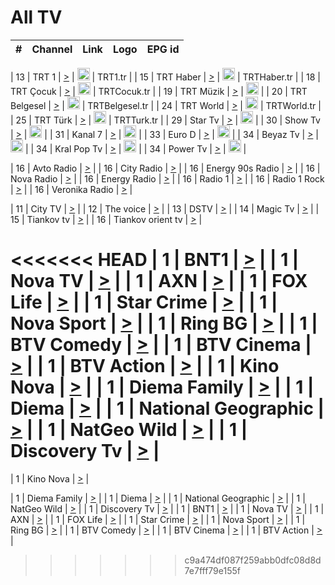 <h1>All TV</h1>

| #   | Channel        | Link  | Logo | EPG id |
|:---:|:--------------:|:-----:|:----:|:------:|

| 13  | TRT 1            | [>](https://tv-trt1.medya.trt.com.tr/master.m3u8) | <img height="20" src="https://i.imgur.com/j786OLG.png"/> | TRT1.tr |
| 15  | TRT Haber        | [>](https://tv-trthaber.medya.trt.com.tr/master.m3u8) | <img height="20" src="https://i.imgur.com/OVfo8Ab.png"/> | TRTHaber.tr |
| 18  | TRT Çocuk        | [>](https://tv-trtcocuk.medya.trt.com.tr/master.m3u8) | <img height="20" src="https://i.imgur.com/QLFmD6d.png"/> | TRTCocuk.tr |
| 19  | TRT Müzik        | [>](https://tv-trtmuzik.medya.trt.com.tr/master.m3u8) | <img height="20" src="https://i.imgur.com/fIVFCEd.png"/> |
| 20  | TRT Belgesel     | [>](https://tv-trtbelgesel.medya.trt.com.tr/master.m3u8) | <img height="20" src="https://i.imgur.com/MGO87pe.png"/> | TRTBelgesel.tr |
| 24  | TRT World        | [>](https://tv-trtworld.medya.trt.com.tr/master.m3u8) | <img height="20" src="https://i.imgur.com/JEA2xpv.png"/> | TRTWorld.tr |
| 25  | TRT Türk         | [>](https://tv-trtturk.medya.trt.com.tr/master.m3u8) | <img height="20" src="https://i.imgur.com/OSTOQNw.png"/> | TRTTurk.tr |
| 29  | Star Tv   | [>](https://dogus-live.daioncdn.net/startv/startv_360p.m3u8) | <img height="20" src="https://i.imgur.com/IebUZx1.png"/> |
| 30  | Show Tv     | [>](https://ciner-live.daioncdn.net/showtv/showtv.m3u8) | <img height="20" src="https://i.imgur.com/IebUZx1.png"/> |
| 31  | Kanal 7     | [>](https://kanal7-live.daioncdn.net/kanal7/kanal7.m3u8) | <img height="20" src="https://i.imgur.com/IebUZx1.png"/> |
| 33  | Euro D    | [>](https://www.youtube.com/user/KanalD/live) | <img height="20" src="https://i.imgur.com/IebUZx1.png"/> |
| 34  | Beyaz Tv     | [>](https://beyaztv-live.daioncdn.net/beyaztv/beyaztv.m3u8) | <img height="20" src="https://i.imgur.com/IebUZx1.png"/> |
| 34  | Kral Pop Tv     | [>](https://www.youtube.com/watch?v=GuFTuKoXepw) | <img height="20" src="https://i.imgur.com/IebUZx1.png"/> |
| 34  | Power Tv     | [>](https://livetv.powerapp.com.tr/powerTV/powerhd.smil/chunklist.m3u8) | <img height="20" src="https://i.imgur.com/IebUZx1.png"/> |

| 16  | Avto Radio | [>](http://stream.metacast.eu/avtoradio.mp3.m3u) |
| 16  | City Radio | [>](http://stream.metacast.eu/city.aac.m3u) |
| 16  | Energy 90s Radio | [>](http://stream.metacast.eu/energy-90s.m3u) |
| 16  | Nova Radio | [>](http://stream.metacast.eu/nova.aac.m3u) |
| 16  | Energy Radio | [>](http://stream.metacast.eu/nrj.aac.m3u) |
| 16  | Radio 1 | [>](http://stream.metacast.eu/radio1.aac.m3u) |
| 16  | Radio 1 Rock | [>](http://stream.metacast.eu/radio1rock.aac.m3u) |
| 16  | Veronika Radio | [>](http://stream.metacast.eu/veronika.aac.m3u) |

| 11  | City TV | [>](https://tv.city.bg/play/tshls/citytv/index.m3u8) |
| 12  | The voice | [>](https://bss1.neterra.tv/thevoice/thevoice.m3u8) |
| 13  | DSTV | [>](http://46.249.95.140:8081/hls/data.m3u8) |
| 14  | Magic Tv | [>](https://bss1.neterra.tv/magictv/magictv.m3u8) |
| 15  | Tiankov tv | [>](https://streamer103.neterra.tv/tiankov-folk/live.m3u8) |
| 16  | Tiankov orient tv | [>](https://streamer103.neterra.tv/tiankov-orient/live.m3u8) |

<<<<<<< HEAD
| 1 | BNT1 | [>](https://ymkaya.xyz:25189/tv/bnt1/playlist.m3u8?wmsAuthSign=c2VydmVyX3RpbWU9Ni8xMC8yMDI1IDY6NDg6MzUgUE0maGFzaF92YWx1ZT1uMncveHBzQys5NlZ1Q205SjRMalBnPT0mdmFsaWRtaW51dGVzPTYw) |
| 1 | Nova TV | [>](https://ymkaya.xyz:25189/tv/novatv/playlist.m3u8?wmsAuthSign=c2VydmVyX3RpbWU9Ni8xMC8yMDI1IDY6NDg6NDUgUE0maGFzaF92YWx1ZT1SL3pFZEo1dWRyZjdqbW9GZHNUYWxRPT0mdmFsaWRtaW51dGVzPTYw) |
| 1 | AXN | [>](https://ymkaya.xyz:25189/tv/axn/playlist.m3u8?wmsAuthSign=c2VydmVyX3RpbWU9Ni8xMC8yMDI1IDY6NDg6NTYgUE0maGFzaF92YWx1ZT1RTzMrR0owOEJhOVJrbHc0K0F1N0FnPT0mdmFsaWRtaW51dGVzPTYw) |
| 1 | FOX Life | [>](https://ymkaya.xyz:25189/tv/foxlife/playlist.m3u8?wmsAuthSign=c2VydmVyX3RpbWU9Ni8xMC8yMDI1IDY6NDk6MDggUE0maGFzaF92YWx1ZT1FRnZrWjJTaUlyUFRxNWRPV0dHb1ZRPT0mdmFsaWRtaW51dGVzPTYw) |
| 1 | Star Crime | [>](https://ymkaya.xyz:25189/tv/foxcrime/playlist.m3u8?wmsAuthSign=c2VydmVyX3RpbWU9Ni8xMC8yMDI1IDY6NDk6MTcgUE0maGFzaF92YWx1ZT1jWFhmNWZOUFpobkI4bkdxT0lnRjR3PT0mdmFsaWRtaW51dGVzPTYw) |
| 1 | Nova Sport | [>](https://ymkaya.xyz:25189/tv/novasport/playlist.m3u8?wmsAuthSign=c2VydmVyX3RpbWU9Ni8xMC8yMDI1IDY6NDk6MjcgUE0maGFzaF92YWx1ZT04WEpPb2ZBYkR0T200MDkxclc5a3NBPT0mdmFsaWRtaW51dGVzPTYw) |
| 1 | Ring BG | [>](https://ymkaya.xyz:25189/tv/ringbg/playlist.m3u8?wmsAuthSign=c2VydmVyX3RpbWU9Ni8xMC8yMDI1IDY6NDk6MzYgUE0maGFzaF92YWx1ZT12Y0JVQ2E1MFUyNjhPT2xiL2kydzRRPT0mdmFsaWRtaW51dGVzPTYw) |
| 1 | BTV Comedy | [>](https://ymkaya.xyz:25189/tv/btvcomedy/playlist.m3u8?wmsAuthSign=c2VydmVyX3RpbWU9Ni8xMC8yMDI1IDY6NDk6NDYgUE0maGFzaF92YWx1ZT1CeExFbVRJdUhobElWN3FraGZNdTRRPT0mdmFsaWRtaW51dGVzPTYw) |
| 1 | BTV Cinema | [>](https://ymkaya.xyz:25189/tv/btvcinema/playlist.m3u8?wmsAuthSign=c2VydmVyX3RpbWU9Ni8xMC8yMDI1IDY6NDk6NTUgUE0maGFzaF92YWx1ZT1tNHNRSjhjVmNuOGlZaGtBbkQxZlF3PT0mdmFsaWRtaW51dGVzPTYw) |
| 1 | BTV Action | [>](https://ymkaya.xyz:25189/tv/btvaction/playlist.m3u8?wmsAuthSign=c2VydmVyX3RpbWU9Ni8xMC8yMDI1IDY6NTA6MDUgUE0maGFzaF92YWx1ZT0xcHVzd0dGZXlIb0V3N0N4UVorUDZ3PT0mdmFsaWRtaW51dGVzPTYw) |
| 1 | Kino Nova | [>](https://ymkaya.xyz:25189/tv/kinonova/playlist.m3u8?wmsAuthSign=c2VydmVyX3RpbWU9Ni8xMC8yMDI1IDY6NTA6MTQgUE0maGFzaF92YWx1ZT1aQmxjRVVTcUJ3Qy93cTNtNVcwS1ZRPT0mdmFsaWRtaW51dGVzPTYw) |
| 1 | Diema Family | [>](https://ymkaya.xyz:25189/tv/diemafamily/playlist.m3u8?wmsAuthSign=c2VydmVyX3RpbWU9Ni8xMC8yMDI1IDY6NTA6MjMgUE0maGFzaF92YWx1ZT1kdkx5ak9Ra3N2UndjY240bmVoc2VBPT0mdmFsaWRtaW51dGVzPTYw) |
| 1 | Diema | [>](https://ymkaya.xyz:25189/tv/diema/playlist.m3u8?wmsAuthSign=c2VydmVyX3RpbWU9Ni8xMC8yMDI1IDY6NTA6MzMgUE0maGFzaF92YWx1ZT1iY001M0VSREdpUXVpejBNZ1JJMEJBPT0mdmFsaWRtaW51dGVzPTYw) |
| 1 | National Geographic | [>](https://ymkaya.xyz:25189/tv/natgeo/playlist.m3u8?wmsAuthSign=c2VydmVyX3RpbWU9Ni8xMC8yMDI1IDY6NTA6NDIgUE0maGFzaF92YWx1ZT1kbGxEek1abElGUzlhU2hKeVp4YU5BPT0mdmFsaWRtaW51dGVzPTYw) |
| 1 | NatGeo Wild | [>](https://ymkaya.xyz:25189/tv/natgeowild/playlist.m3u8?wmsAuthSign=c2VydmVyX3RpbWU9Ni8xMC8yMDI1IDY6NTA6NTEgUE0maGFzaF92YWx1ZT0vUFZZa0NGWjRzTWdUTzNpUGdSbWt3PT0mdmFsaWRtaW51dGVzPTYw) |
| 1 | Discovery Tv | [>](https://ymkaya.xyz:25189/tv/discovery/playlist.m3u8?wmsAuthSign=c2VydmVyX3RpbWU9Ni8xMC8yMDI1IDY6NTE6MDEgUE0maGFzaF92YWx1ZT00YXhWT3E2TTgzQ1d0dVBwWG9HNDRnPT0mdmFsaWRtaW51dGVzPTYw) |
=======


| 1 | Kino Nova | [>](https://ymkaya.xyz:11336/tv/kinonova/playlist.m3u8?wmsAuthSign=c2VydmVyX3RpbWU9MS8yLzIwMjUgNDo0MDoyMCBBTSZoYXNoX3ZhbHVlPWlFS1FrWEtMMVRFM3l5YklUWUJQUHc9PSZ2YWxpZG1pbnV0ZXM9NjA=) |

| 1 | Diema Family | [>](https://ymkaya.xyz:11336/tv/diemafamily/playlist.m3u8?wmsAuthSign=c2VydmVyX3RpbWU9MS8yLzIwMjUgNDo0MDozMCBBTSZoYXNoX3ZhbHVlPUVUaTVKTldvZTF5WVVCM0YwL21kaXc9PSZ2YWxpZG1pbnV0ZXM9NjA=) |
| 1 | Diema | [>](https://ymkaya.xyz:11336/tv/diema/playlist.m3u8?wmsAuthSign=c2VydmVyX3RpbWU9MS8yLzIwMjUgNDo0MDo0MCBBTSZoYXNoX3ZhbHVlPVlYMWVJT2NuUjNpUTBsaytEUFFOS2c9PSZ2YWxpZG1pbnV0ZXM9NjA=) |
| 1 | National Geographic | [>](https://ymkaya.xyz:11336/tv/natgeo/playlist.m3u8?wmsAuthSign=c2VydmVyX3RpbWU9MS8yLzIwMjUgNDo0MTo0MSBBTSZoYXNoX3ZhbHVlPTJQTlVmcG5nYWx0M013eUhGRGxnd0E9PSZ2YWxpZG1pbnV0ZXM9NjA=) |
| 1 | NatGeo Wild | [>](https://ymkaya.xyz:11336/tv/natgeowild/playlist.m3u8?wmsAuthSign=c2VydmVyX3RpbWU9MS8yLzIwMjUgNDo0MTo1MSBBTSZoYXNoX3ZhbHVlPVl1OXZaTTliN0hGWEN3eDBYd1duNkE9PSZ2YWxpZG1pbnV0ZXM9NjA=) |
| 1 | Discovery Tv | [>](https://ymkaya.xyz:11336/tv/discovery/playlist.m3u8?wmsAuthSign=c2VydmVyX3RpbWU9MS8yLzIwMjUgNDo0MjowMSBBTSZoYXNoX3ZhbHVlPWtBQmdLNlY2RmQwWElzMVYzSDJyVkE9PSZ2YWxpZG1pbnV0ZXM9NjA=) |
| 1 | BNT1 | [>](https://ymkaya.xyz:11336/tv/bnt1/playlist.m3u8?wmsAuthSign=c2VydmVyX3RpbWU9MS8yLzIwMjUgNDozODozOCBBTSZoYXNoX3ZhbHVlPVVrMVlRQXpJWlhYeUh6ZFVpSC9NMUE9PSZ2YWxpZG1pbnV0ZXM9NjA=) |
| 1 | Nova TV | [>](https://ymkaya.xyz:11336/tv/novatv/playlist.m3u8?wmsAuthSign=c2VydmVyX3RpbWU9MS8yLzIwMjUgNDozODo0OCBBTSZoYXNoX3ZhbHVlPUVxQjh1a0ZzYkVGZU8zZDFGTzdreVE9PSZ2YWxpZG1pbnV0ZXM9NjA=) |
| 1 | AXN | [>](https://ymkaya.xyz:11336/tv/axn/playlist.m3u8?wmsAuthSign=c2VydmVyX3RpbWU9MS8yLzIwMjUgNDozODo1OCBBTSZoYXNoX3ZhbHVlPUpkWStGY1hkNXhaOVpPZ0thQ0FZL3c9PSZ2YWxpZG1pbnV0ZXM9NjA=) |
| 1 | FOX Life | [>](https://ymkaya.xyz:11336/tv/foxlife/playlist.m3u8?wmsAuthSign=c2VydmVyX3RpbWU9MS8yLzIwMjUgNDozOToxMCBBTSZoYXNoX3ZhbHVlPWt1ZDc1T3AzYlZDTjJnSy9TU0xJZlE9PSZ2YWxpZG1pbnV0ZXM9NjA=) |
| 1 | Star Crime | [>](https://ymkaya.xyz:11336/tv/foxcrime/playlist.m3u8?wmsAuthSign=c2VydmVyX3RpbWU9MS8yLzIwMjUgNDozOToyMCBBTSZoYXNoX3ZhbHVlPXIwVU45Nm9FR1l2enNkTG9TanBxbmc9PSZ2YWxpZG1pbnV0ZXM9NjA=) |
| 1 | Nova Sport | [>](https://ymkaya.xyz:11336/tv/novasport/playlist.m3u8?wmsAuthSign=c2VydmVyX3RpbWU9MS8yLzIwMjUgNDozOTozMCBBTSZoYXNoX3ZhbHVlPXlSZ0UxazVaM0xhSmc0NmR4T0c1T2c9PSZ2YWxpZG1pbnV0ZXM9NjA=) |
| 1 | Ring BG | [>](https://ymkaya.xyz:11336/tv/ringbg/playlist.m3u8?wmsAuthSign=c2VydmVyX3RpbWU9MS8yLzIwMjUgNDozOTo0MCBBTSZoYXNoX3ZhbHVlPTR4aUlFNHVUYWN4enY1WkVuOFZma2c9PSZ2YWxpZG1pbnV0ZXM9NjA=) |
| 1 | BTV Comedy | [>](https://ymkaya.xyz:11336/tv/btvcomedy/playlist.m3u8?wmsAuthSign=c2VydmVyX3RpbWU9MS8yLzIwMjUgNDozOTo1MCBBTSZoYXNoX3ZhbHVlPUtrMTJ2RHNTTUU1RFp1ZkVOdXFSK3c9PSZ2YWxpZG1pbnV0ZXM9NjA=) |
| 1 | BTV Cinema | [>](https://ymkaya.xyz:11336/tv/btvcinema/playlist.m3u8?wmsAuthSign=c2VydmVyX3RpbWU9MS8yLzIwMjUgNDozOTo1OSBBTSZoYXNoX3ZhbHVlPTZWcU9FZW56cG1NM1lrYy8xNE5NeHc9PSZ2YWxpZG1pbnV0ZXM9NjA=) |
| 1 | BTV Action | [>](https://ymkaya.xyz:11336/tv/btvaction/playlist.m3u8?wmsAuthSign=c2VydmVyX3RpbWU9MS8yLzIwMjUgNDo0MDoxMCBBTSZoYXNoX3ZhbHVlPUlDd0ErRkZVWThyMVZwR3c2REdGZ3c9PSZ2YWxpZG1pbnV0ZXM9NjA=) |
>>>>>>> c9a474df087f259abb0dfc08d8d7e7fff79e155f
